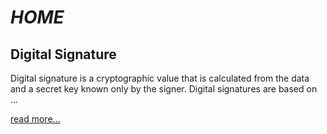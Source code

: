 # *HOME*

## Digital Signature 

Digital signature is a cryptographic value that is calculated from the data and a secret key known only by the signer. Digital signatures are based on ...

[read more...](vereniliana.github.io/digitalsignature)

